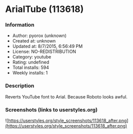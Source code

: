 # ArialTube (113618)

### Information
- Author: pyorox (unknown)
- Created at: unknown
- Updated at: 8/7/2015, 6:56:49 PM
- License: NO-REDISTRIBUTION
- Category: youtube
- Rating: undefined
- Total installs: 594
- Weekly installs: 1


### Description
Reverts YouTube font to Arial. 
Because Roboto looks awful.


### Screenshots (links to userstyles.org)
![https://userstyles.org/style_screenshots/113618_after.png](https://userstyles.org/style_screenshots/113618_after.png)


